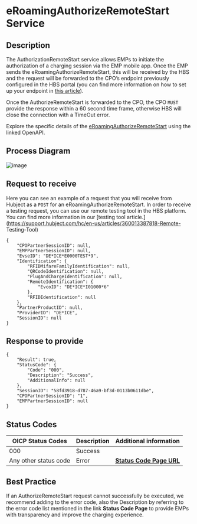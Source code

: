 
#  eRoamingAuthorizeRemoteStart Service

## Description

The AuthorizationRemoteStart service allows EMPs to initiate the authorization
of a charging session via the EMP mobile app. Once the EMP sends the
eRoamingAuthorizeRemoteStart, this will be received by the HBS and the request
will be forwarded to the CPO’s endpoint previously configured in the HBS
portal (you can find more information on how to set up your endpoint in [this
article](https://support.hubject.com/hc/en-us/articles/4403736387089-2-7-Service-type-settings)).

Once the AuthorizeRemoteStart is forwarded to the CPO, the CPO `MUST` provide
the response within a 60 second time frame, otherwise HBS will close the
connection with a TimeOut error.

Explore the specific details of the
[eRoamingAuthorizeRemoteStart](https://hubject.github.io/oicp-cpo-2.3-api-doc/#tag/eRoamingAuthorization/operation/eRoamingAuthorizeRemoteStart_v2.1)
using the linked OpenAPI.

## Process Diagram

![image](https://github.com/FirasHubject/OICP23_Integration_Guide/assets/135227574/850f0c87-ffd3-40ec-9cb5-7a333ad05909)


## Request to receive

Here you can see an example of a request that you will receive from Hubject as
a `POST` for an eRoamingAuthorizeRemoteStart. In order to receive a testing
request, you can use our remote testing tool in the HBS platform. You can find
more information in our [testing tool
article.](https://support.hubject.com/hc/en-us/articles/360013387818-Remote-
Testing-Tool)

    
    
    {
        "CPOPartnerSessionID": null,
        "EMPPartnerSessionID": null,
        "EvseID": "DE*ICE*E0000TEST*9",
        "Identification": {
            "RFIDMifareFamilyIdentification": null,
            "QRCodeIdentification": null,
            "PlugAndChargeIdentification": null,
            "RemoteIdentification": {
                "EvcoID": "DE*ICE*I01000*6"
            },
            "RFIDIdentification": null
        },
        "PartnerProductID": null,
        "ProviderID": "DE*ICE",
        "SessionID": null
    }

## Response to provide

    
    
    {
        "Result": true,
        "StatusCode": {
            "Code": "000",
            "Description": "Success",
            "AdditionalInfo": null
        },
        "SessionID": "58fd3918-d787-46a9-bf3d-0113b0611dbe",
        "CPOPartnerSessionID": "1",
        "EMPPartnerSessionID": null
    }

## Status Codes
| OICP Status Codes | Description | Additional information |
| ----------------- | ----------- | ----------------------
| 000               | Success     |                        |
| Any other status code | Error   |  **[Status Code Page URL](https://github.com/hubject/OICP23_Integration_Guide/blob/main/04_Definitions/OICP-status-code.md)** |

## Best Practice

If an AuthorizeRemoteStart request cannot successfully be executed, we
recommend adding to the error code, also the Description by referring to the
error code list mentioned in the link **Status Code Page** to provide EMPs
with transparency and improve the charging experience.

